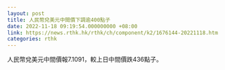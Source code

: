 ```yaml
---
layout: post
title: 人民幣兌美元中間價下調逾400點子
date: 2022-11-18 09:19:54.000000000 +08:00
link: https://news.rthk.hk/rthk/ch/component/k2/1676144-20221118.htm
categories: rthk
---
```


人民幣兌美元中間價報7.1091，較上日中間價跌436點子。
